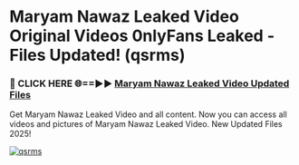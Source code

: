 # Maryam Nawaz Leaked Video Original Videos 0nlyFans Leaked - Files Updated! (qsrms)

<h3>🔴 CLICK HERE 🌐==►► <a href="https://best4dudes.click/HH4t6V" rel="nofollow">Maryam Nawaz Leaked Video Updated Files</a></h3>

Get Maryam Nawaz Leaked Video and all content. Now you can access all videos and pictures of Maryam Nawaz Leaked Video. New Updated Files 2025!

[![qsrms](https://github.com/user-attachments/assets/8c521d6e-e6e3-4a75-9320-d58ab9d79d5b)](https://best4dudes.click/HH4t6V)

